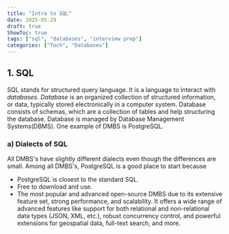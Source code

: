 ```yaml
---
title: "Intro to SQL"
date: 2025-05-29
draft: true
ShowToc: true
tags: ["sql", "databases", "interview prep"]
categories: ["Tech", "Databases"]
---
```

## 1. SQL
SQL stands for structured query language. It is a language to interact with *databases*.
*Database* is an organized collection of structured information, or data, typically stored electronically in a computer system.
Database consists of schemas, which are a collection of tables and help structuring the database.
Database is managed by Database Management Systems(DBMS). One example of DMBS is PostgreSQL.

### a) Dialects of SQL
All DMBS's have slightly different dialects even though the differences are small. Among all DMBS's, PostgreSQL is a good place to start because

- PostgreSQL is  closest to the standard SQL.
- Free to download and use.
- The most popular and advanced open-source DMBS due to its extensive feature set, strong performance, and scalability. It offers a wide range of advanced features like support for both relational and non-relational data types (JSON, XML, etc.), robust concurrency control, and powerful extensions for geospatial data, full-text search, and more.